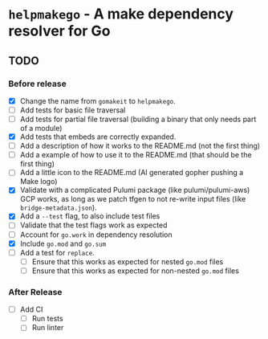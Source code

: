 # `helpmakego` - A make dependency resolver for Go

## TODO

### Before release

- [x] Change the name from `gomakeit` to `helpmakego`.
- [ ] Add tests for basic file traversal
- [ ] Add tests for partial file traversal (building a binary that only needs part of a module)
- [x] Add tests that embeds are correctly expanded.
- [ ] Add a description of how it works to the README.md (not the first thing)
- [ ] Add a example of how to use it to the README.md (that should be the first thing)
- [ ] Add a little icon to the README.md (AI generated gopher pushing a Make logo)
- [x] Validate with a complicated Pulumi package (like pulumi/pulumi-aws)
      GCP works, as long as we patch tfgen to not re-write input files (like `bridge-metadata.json`).
- [x] Add a `--test` flag, to also include test files
- [ ] Validate that the test flags work as expected
- [ ] Account for `go.work` in dependency resolution
- [x] Include `go.mod` and `go.sum`
- [ ] Add a test for `replace`.
  - [ ] Ensure that this works as expected for nested `go.mod` files
  - [ ] Ensure that this works as expected for non-nested `go.mod` files

### After Release

- [ ] Add CI
  - [ ] Run tests
  - [ ] Run linter
